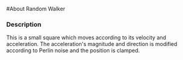 #About Random Walker

### Description

This is a small square which moves according to its velocity and acceleration.
The acceleration's magnitude and direction is modified according to Perlin
noise and the position is clamped.


